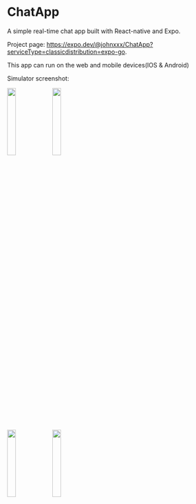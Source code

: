 # ChatApp
A simple real-time chat app built with React-native and Expo. 

Project page: https://expo.dev/@johnxxx/ChatApp?serviceType=classicdistribution=expo-go. 

This app can run on the web and mobile devices(IOS & Android)

Simulator screenshot:   

<img src="https://user-images.githubusercontent.com/44317586/212801440-4a061a4a-ee55-4858-9811-b776d7bac4f0.jpg" width="20%" height="20%"> <img src="https://user-images.githubusercontent.com/44317586/212801445-7dbaa0dd-d1c3-421b-ab7a-850bce5cbfcb.jpg" width="20%" height="20%">


<img src="https://user-images.githubusercontent.com/44317586/212801449-4a5f6c26-a38c-4d52-8609-87ef45fbbcdb.jpg" width="20%" height="20%"> <img src="https://user-images.githubusercontent.com/44317586/212801452-959b4ee3-21e0-4f5a-b69a-72e0341f6f4a.jpg" width="20%" height="20%">


